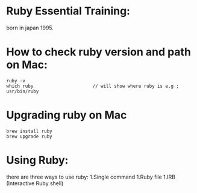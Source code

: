 # Ruby Essential Training:
born in japan 1995.

# How to check ruby version and path on Mac:
    ruby -v
    which ruby                      // will show where ruby is e.g ; usr/bin/ruby

# Upgrading ruby on Mac
    brew install ruby
    brew upgrade ruby
    
# Using Ruby:
there are three ways to use ruby:
1.Single command
1.Ruby file
1.IRB (Interactive Ruby shell)
